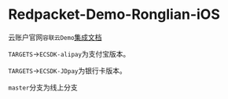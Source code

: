 # Redpacket-Demo-Ronglian-iOS

云账户官网`容联云Demo`[集成文档](https://docs.yunzhanghu.com/integration/yuntongxun/ios.html)

`TARGETS`->`ECSDK-alipay`为支付宝版本。

`TARGETS`->`ECSDK-JDpay`为银行卡版本。

`master`分支为线上分支
